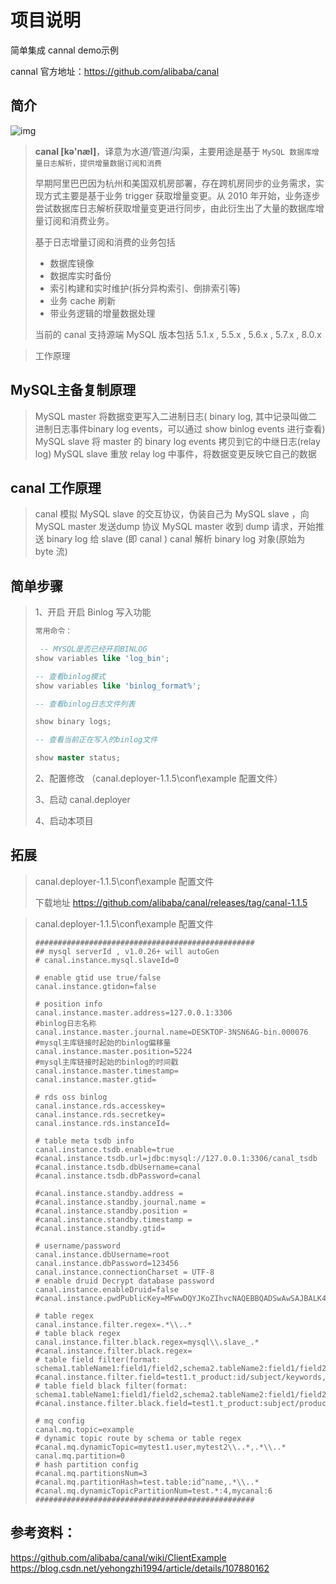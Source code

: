 # 项目说明

简单集成 cannal demo示例

cannal 官方地址：https://github.com/alibaba/canal

## 简介



![img](https://camo.githubusercontent.com/63881e271f889d4a424c55cea2f9c2065f63494fecac58432eac415f6e47e959/68747470733a2f2f696d672d626c6f672e6373646e696d672e636e2f32303139313130343130313733353934372e706e67)

> **canal [kə'næl]**，译意为水道/管道/沟渠，主要用途是基于 `MySQL 数据库增量日志解析，提供增量数据订阅和消费`
>
> 早期阿里巴巴因为杭州和美国双机房部署，存在跨机房同步的业务需求，实现方式主要是基于业务 trigger 获取增量变更。从 2010 年开始，业务逐步尝试数据库日志解析获取增量变更进行同步，由此衍生出了大量的数据库增量订阅和消费业务。
>
> 基于日志增量订阅和消费的业务包括
>
> - 数据库镜像
> - 数据库实时备份
> - 索引构建和实时维护(拆分异构索引、倒排索引等)
> - 业务 cache 刷新
> - 带业务逻辑的增量数据处理
>
> 当前的 canal 支持源端 MySQL 版本包括 5.1.x , 5.5.x , 5.6.x , 5.7.x , 8.0.x

> 工作原理

## MySQL主备复制原理

> MySQL master 将数据变更写入二进制日志( binary log, 其中记录叫做二进制日志事件binary log events，可以通过 show binlog events 进行查看)
> MySQL slave 将 master 的 binary log events 拷贝到它的中继日志(relay log)
> MySQL slave 重放 relay log 中事件，将数据变更反映它自己的数据

## canal 工作原理

> canal 模拟 MySQL slave 的交互协议，伪装自己为 MySQL slave ，向 MySQL master 发送dump 协议
> MySQL master 收到 dump 请求，开始推送 binary log 给 slave (即 canal )
> canal 解析 binary log 对象(原始为 byte 流)

## 简单步骤

> 1、开启 开启 Binlog 写入功能
>
> ```sql
>常用命令：
> 
>  -- MYSQL是否已经开启BINLOG
> show variables like 'log_bin';
> 
> -- 查看binlog模式
> show variables like 'binlog_format%';
> 
> -- 查看binlog日志文件列表
> 
> show binary logs;
> 
> -- 查看当前正在写入的binlog文件
> 
> show master status;
> ```
> 
> 2、配置修改 （canal.deployer-1.1.5\conf\example 配置文件）
>
> 3、启动 canal.deployer
>
> 4、启动本项目

## 拓展

> canal.deployer-1.1.5\conf\example 配置文件
>
> 下载地址 https://github.com/alibaba/canal/releases/tag/canal-1.1.5

> canal.deployer-1.1.5\conf\example 配置文件
>
> ```properties
> #################################################
> ## mysql serverId , v1.0.26+ will autoGen
> # canal.instance.mysql.slaveId=0
> 
> # enable gtid use true/false
> canal.instance.gtidon=false
> 
> # position info
> canal.instance.master.address=127.0.0.1:3306
> #binlog日志名称
> canal.instance.master.journal.name=DESKTOP-3NSN6AG-bin.000076
> #mysql主库链接时起始的binlog偏移量
> canal.instance.master.position=5224
> #mysql主库链接时起始的binlog的时间戳
> canal.instance.master.timestamp=
> canal.instance.master.gtid=
> 
> # rds oss binlog
> canal.instance.rds.accesskey=
> canal.instance.rds.secretkey=
> canal.instance.rds.instanceId=
> 
> # table meta tsdb info
> canal.instance.tsdb.enable=true
> #canal.instance.tsdb.url=jdbc:mysql://127.0.0.1:3306/canal_tsdb
> #canal.instance.tsdb.dbUsername=canal
> #canal.instance.tsdb.dbPassword=canal
> 
> #canal.instance.standby.address =
> #canal.instance.standby.journal.name =
> #canal.instance.standby.position =
> #canal.instance.standby.timestamp =
> #canal.instance.standby.gtid=
> 
> # username/password
> canal.instance.dbUsername=root	
> canal.instance.dbPassword=123456
> canal.instance.connectionCharset = UTF-8
> # enable druid Decrypt database password
> canal.instance.enableDruid=false
> #canal.instance.pwdPublicKey=MFwwDQYJKoZIhvcNAQEBBQADSwAwSAJBALK4BUxdDltRRE5/zXpVEVPUgunvscYFtEip3pmLlhrWpacX7y7GCMo2/JM6LeHmiiNdH1FWgGCpUfircSwlWKUCAwEAAQ==
> 
> # table regex
> canal.instance.filter.regex=.*\\..*
> # table black regex
> canal.instance.filter.black.regex=mysql\\.slave_.*
> #canal.instance.filter.black.regex=
> # table field filter(format: schema1.tableName1:field1/field2,schema2.tableName2:field1/field2)
> #canal.instance.filter.field=test1.t_product:id/subject/keywords,test2.t_company:id/name/contact/ch
> # table field black filter(format: schema1.tableName1:field1/field2,schema2.tableName2:field1/field2)
> #canal.instance.filter.black.field=test1.t_product:subject/product_image,test2.t_company:id/name/contact/ch
> 
> # mq config
> canal.mq.topic=example
> # dynamic topic route by schema or table regex
> #canal.mq.dynamicTopic=mytest1.user,mytest2\\..*,.*\\..*
> canal.mq.partition=0
> # hash partition config
> #canal.mq.partitionsNum=3
> #canal.mq.partitionHash=test.table:id^name,.*\\..*
> #canal.mq.dynamicTopicPartitionNum=test.*:4,mycanal:6
> #################################################
> ```

## 参考资料：

https://github.com/alibaba/canal/wiki/ClientExample
https://blog.csdn.net/yehongzhi1994/article/details/107880162
